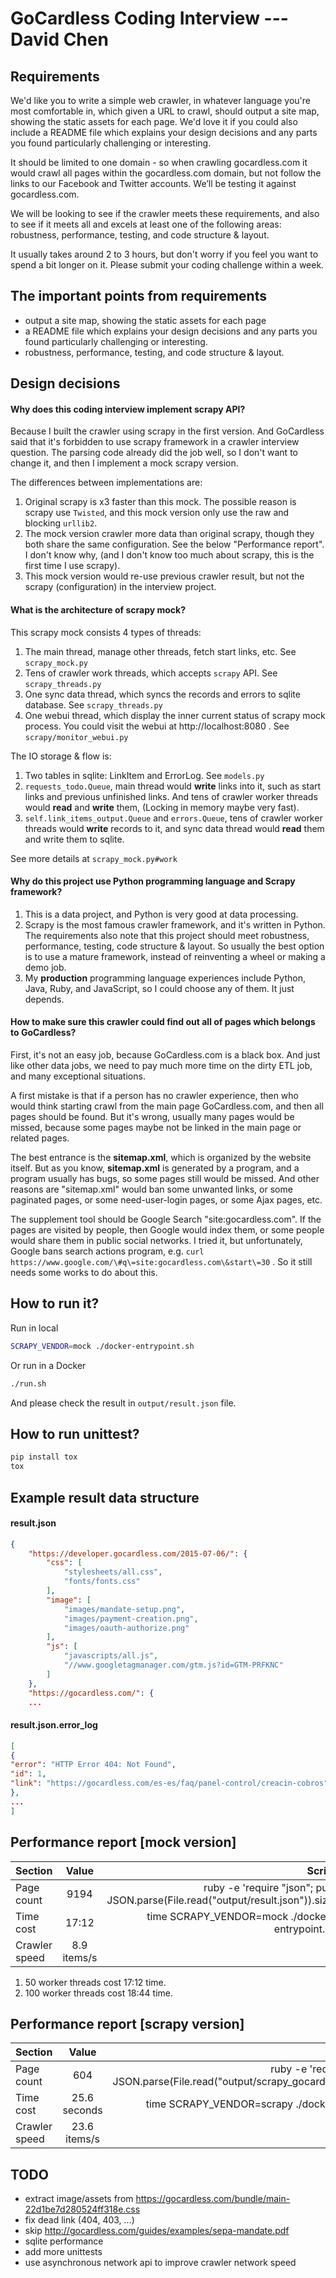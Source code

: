 GoCardless Coding Interview --- David Chen
==================================


Requirements
----------------------------------
We'd like you to write a simple web crawler, in whatever language you're most comfortable in, which given a URL to crawl, should output a site map, showing the static assets for each page. We'd love it if you could also include a README file which explains your design decisions and any parts you found particularly challenging or interesting.

It should be limited to one domain - so when crawling gocardless.com it would crawl all pages within the gocardless.com domain, but not follow the links to our Facebook and Twitter accounts. We’ll be testing it against gocardless.com.

We will be looking to see if the crawler meets these requirements, and also to see if it meets all and excels at least one of the following areas: robustness, performance, testing, and code structure & layout.


It usually takes around 2 to 3 hours, but don't worry if you feel you want to spend a bit longer on it. Please submit your coding challenge within a week.


The important points from requirements
----------------------------------
* output a site map, showing the static assets for each page
* a README file which explains your design decisions and any parts you found particularly challenging or interesting.
* robustness, performance, testing, and code structure & layout.


Design decisions
----------------------------------
#### Why does this coding interview implement scrapy API?
Because I built the crawler using scrapy in the first version. And
GoCardless said that it's forbidden to use scrapy framework in a crawler
interview question. The parsing code already did the job well, so I don't
want to change it, and then I implement a mock scrapy version.

The differences between implementations are:
1. Original scrapy is x3 faster than this mock. The possible reason is
   scrapy use `Twisted`, and this mock version only use the raw and
   blocking `urllib2`.
2. The mock version crawler more data than original scrapy, though they
  both share the same configuration. See the below "Performance report".
  I don't know why, (and I don't know too much about scrapy, this is the
  first time I use scrapy).
3. This mock version would re-use previous crawler result, but not the
  scrapy (configuration) in the interview project.

#### What is the architecture of scrapy mock?
This scrapy mock consists 4 types of threads:

1. The main thread, manage other threads, fetch start links, etc. See `scrapy_mock.py`
2. Tens of crawler work threads, which accepts `scrapy` API. See `scrapy_threads.py`
3. One sync data thread, which syncs the records and errors to sqlite database. See `scrapy_threads.py`
4. One webui thread, which display the inner current status of scrapy mock process.
   You could visit the webui at http://localhost:8080 . See `scrapy/monitor_webui.py`

The IO storage & flow is:

1. Two tables in sqlite: LinkItem and ErrorLog. See `models.py`
2. `requests_todo.Queue`, main thread would **write** links into it, such as
  start links and previous unfinished links. And tens of crawler worker
  threads would **read** and **write** them, (Locking in memory maybe
  very fast).
3. `self.link_items_output.Queue` and `errors.Queue`, tens of crawler worker threads would
   **write** records to it, and sync data thread would **read** them and
   write them to sqlite.

See more details at `scrapy_mock.py#work`

#### Why do this project use Python programming language and Scrapy framework?
1. This is a data project, and Python is very good at data processing.
2. Scrapy is the most famous crawler framework, and it's written in
   Python. The requirements also note that this project should meet
   robustness, performance, testing, code structure & layout. So usually
   the best option is to use a mature framework, instead of reinventing a
   wheel or making a demo job.
3. My **production** programming language experiences include Python, Java,
   Ruby, and JavaScript, so I could choose any of them. It just depends.

#### How to make sure this crawler could find out all of pages which belongs to GoCardless?
First, it's not an easy job, because GoCardless.com is a black box. And just like
other data jobs, we need to pay much more time on the dirty ETL job, and
many exceptional situations.

A first mistake is that if a person has no crawler experience, then who would think
starting crawl from the main page GoCardless.com, and then all pages should
be found. But it's wrong, usually many pages would be missed, because
some pages maybe not be linked in the main page or related pages.

The best entrance is the **sitemap.xml**, which is organized by the website itself.
But as you know, **sitemap.xml** is generated by a program, and a
program usually has bugs, so some pages still would be missed. And other
reasons are "sitemap.xml" would ban some unwanted links, or some
paginated pages, or some need-user-login pages, or some Ajax pages, etc.

The supplement tool should be Google Search "site:gocardless.com". If
the pages are visited by people, then Google would index them, or some
people would share them in public social networks. I tried it, but unfortunately, Google
bans search actions program, e.g. `curl https://www.google.com/\#q\=site:gocardless.com\&start\=30` .
So it still needs some works to do about this.




How to run it?
----------------------------------
Run in local

```bash
SCRAPY_VENDOR=mock ./docker-entrypoint.sh
```

Or run in a Docker

```bash
./run.sh
```

And please check the result in `output/result.json` file.


How to run unittest?
----------------------------------
```bash
pip install tox
tox
```


Example result data structure
----------------------------------
#### result.json
```json
{
    "https://developer.gocardless.com/2015-07-06/": {
        "css": [
            "stylesheets/all.css",
            "fonts/fonts.css"
        ],
        "image": [
            "images/mandate-setup.png",
            "images/payment-creation.png",
            "images/oauth-authorize.png"
        ],
        "js": [
            "javascripts/all.js",
            "//www.googletagmanager.com/gtm.js?id=GTM-PRFKNC"
        ]
    },
    "https://gocardless.com/": {
    ...
```

#### result.json.error_log
```json
[
{
"error": "HTTP Error 404: Not Found",
"id": 1,
"link": "https://gocardless.com/es-es/faq/panel-control/creacin-cobros"
},
...
]
```

Performance report [mock version]
----------------------------------
| Section       | Value         | Script                                                                                     |
|---------------|:-------------:|-------------------------------------------------------------------------------------------:|
| Page count    | 9194          | ruby -e 'require "json"; puts JSON.parse(File.read("output/result.json")).size'            |
| Time cost     | 17:12         | time SCRAPY_VENDOR=mock ./docker-entrypoint.sh                                             |
| Crawler speed | 8.9 items/s   |                                                                                            |

1. 50 worker threads cost 17:12 time.
2. 100 worker threads cost 18:44 time.


Performance report [scrapy version]
----------------------------------
| Section       | Value         | Script                                                                                     |
|---------------|:-------------:|-------------------------------------------------------------------------------------------:|
| Page count    | 604           | ruby -e 'require "json"; puts JSON.parse(File.read("output/scrapy_gocardless.json")).size' |
| Time cost     | 25.6 seconds  | time SCRAPY_VENDOR=scrapy ./docker-entrypoint.sh                                           |
| Crawler speed | 23.6 items/s  |                                                                                            |



TODO
----------------------------------
* extract image/assets from https://gocardless.com/bundle/main-22d1be7d280524ff318e.css
* fix dead link (404, 403, ...)
* skip http://gocardless.com/guides/examples/sepa-mandate.pdf
* sqlite performance
* add more unittests
* use asynchronous network api to improve crawler network speed
